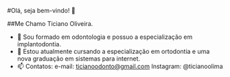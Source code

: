 #Olá, seja bem-vindo! 👋

##Me Chamo Ticiano Oliveira.

- 🔭 Sou formado em odontologia e possuo a especialização em implantodontia.
- 🌱 Estou atualmente cursando a especialização em ortodontia e uma nova graduação em sistemas para internet.
- 📫 Contatos: 
      e-mail: ticianoodonto@gmail.com
      Instagram: @ticianoolima
